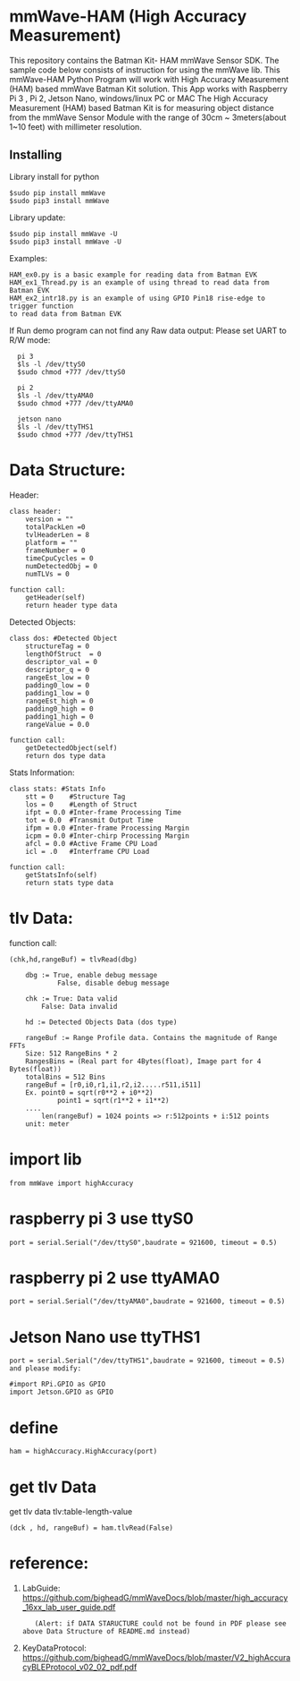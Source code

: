 # mmWave-HAM (High Accuracy Measurement)
This repository contains the Batman Kit- HAM mmWave Sensor SDK. 
The sample code below consists of instruction for using the mmWave lib.
This mmWave-HAM Python Program will work with High Accuracy Measurement (HAM) based mmWave Batman Kit solution.
This App works with Raspberry Pi 3 , Pi 2, Jetson Nano, windows/linux PC or MAC 
The High Accuracy Measurement (HAM) based Batman Kit is for measuring object distance 
from the mmWave Sensor Module with the range of 30cm ~ 3meters(about 1~10 feet) 
with millimeter resolution.

## Installing

Library install for python

	$sudo pip install mmWave
	$sudo pip3 install mmWave

Library update:

	$sudo pip install mmWave -U
	$sudo pip3 install mmWave -U

Examples:

	HAM_ex0.py is a basic example for reading data from Batman EVK
 	HAM_ex1_Thread.py is an example of using thread to read data from Batman EVK
 	HAM_ex2_intr18.py is an example of using GPIO Pin18 rise-edge to trigger function 
	to read data from Batman EVK

If Run demo program can not find any Raw data output:
      Please set UART to R/W mode: 
      
      pi 3
      $ls -l /dev/ttyS0
      $sudo chmod +777 /dev/ttyS0
      
      pi 2 
      $ls -l /dev/ttyAMA0
      $sudo chmod +777 /dev/ttyAMA0
      
      jetson nano
      $ls -l /dev/ttyTHS1
      $sudo chmod +777 /dev/ttyTHS1

# Data Structure:

Header:

	class header: 
		version = ""
		totalPackLen =0
		tvlHeaderLen = 8
		platform = ""
		frameNumber = 0
		timeCpuCycles = 0
		numDetectedObj = 0
		numTLVs = 0
		
	function call: 
		getHeader(self)
		return header type data
				
Detected Objects:

	class dos: #Detected Object
		structureTag = 0
		lengthOfStruct  = 0 
		descriptor_val = 0
		descriptor_q = 0
		rangeEst_low = 0
		padding0_low = 0
		padding1_low = 0
		rangeEst_high = 0
		padding0_high = 0
		padding1_high = 0
		rangeValue = 0.0
	
	function call:
		getDetectedObject(self)
		return dos type data

Stats Information:

	class stats: #Stats Info
		stt = 0    #Structure Tag
		los = 0    #Length of Struct
		ifpt = 0.0 #Inter-frame Processing Time
		tot = 0.0  #Transmit Output Time
		ifpm = 0.0 #Inter-frame Processing Margin
		icpm = 0.0 #Inter-chirp Processing Margin
		afcl = 0.0 #Active Frame CPU Load
		icl = .0   #Interframe CPU Load

	function call: 
		getStatsInfo(self)
		return stats type data
				
# tlv Data:
function call:

	(chk,hd,rangeBuf) = tlvRead(dbg)

		dbg := True, enable debug message
	       		False, disable debug message
         
		chk := True: Data valid
		   	False: Data invalid
		   
		hd := Detected Objects Data (dos type)
	
		rangeBuf := Range Profile data. Contains the magnitude of Range FFTs
		Size: 512 RangeBins * 2
		RangesBins = (Real part for 4Bytes(float), Image part for 4 Bytes(float))
		totalBins = 512 Bins
		rangeBuf = [r0,i0,r1,i1,r2,i2.....r511,i511]
		Ex. point0 = sqrt(r0**2 + i0**2)
	    	    point1 = sqrt(r1**2 + i1**2)
		....
	    	len(rangeBuf) = 1024 points => r:512points + i:512 points
		unit: meter


# import lib

	from mmWave import highAccuracy

# raspberry pi 3 use ttyS0
	port = serial.Serial("/dev/ttyS0",baudrate = 921600, timeout = 0.5)

# raspberry pi 2 use ttyAMA0
	port = serial.Serial("/dev/ttyAMA0",baudrate = 921600, timeout = 0.5)
	
# Jetson Nano use ttyTHS1
	port = serial.Serial("/dev/ttyTHS1",baudrate = 921600, timeout = 0.5)
	and please modify: 
	
	#import RPi.GPIO as GPIO
	import Jetson.GPIO as GPIO
	
# define 
	ham = highAccuracy.HighAccuracy(port)

# get tlv Data
get tlv data tlv:table-length-value
	
	(dck , hd, rangeBuf) = ham.tlvRead(False)

# reference:

1. LabGuide: https://github.com/bigheadG/mmWaveDocs/blob/master/high_accuracy_16xx_lab_user_guide.pdf

          (Alert: if DATA STARUCTURE could not be found in PDF please see above Data Structure of README.md instead)

2. KeyDataProtocol: https://github.com/bigheadG/mmWaveDocs/blob/master/V2_highAccuracyBLEProtocol_v02_02_pdf.pdf
